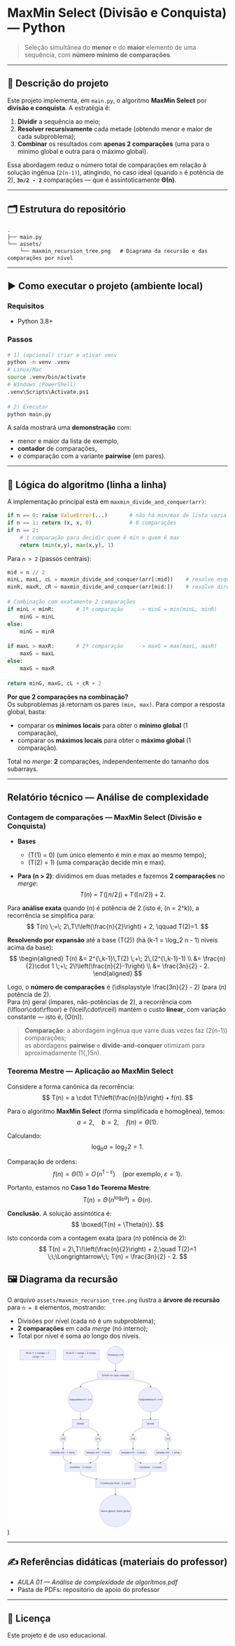# MaxMin Select (Divisão e Conquista) — Python

> Seleção simultânea do **menor** e do **maior** elemento de uma sequência, com **número mínimo de comparações**.

---

## 📌 Descrição do projeto

Este projeto implementa, em `main.py`, o algoritmo **MaxMin Select** por **divisão e conquista**. A estratégia é:
1. **Dividir** a sequência ao meio;
2. **Resolver recursivamente** cada metade (obtendo menor e maior de cada subproblema);
3. **Combinar** os resultados com **apenas 2 comparações** (uma para o mínimo global e outra para o máximo global).

Essa abordagem reduz o número total de comparações em relação à solução ingênua (`2(n-1)`), atingindo, no caso ideal (quando `n` é potência de 2), **`3n/2 - 2`** comparações — que é assintoticamente **Θ(n)**.

---

## 🗂 Estrutura do repositório

```
.
├── main.py
└── assets/
    └── maxmin_recursion_tree.png   # Diagrama da recursão e das comparações por nível
```

---

## ▶️ Como executar o projeto (ambiente local)

### Requisitos
- Python 3.8+

### Passos
```bash
# 1) (opcional) criar e ativar venv
python -m venv .venv
# Linux/Mac
source .venv/bin/activate
# Windows (PowerShell)
.venv\Scripts\Activate.ps1

# 2) Executar
python main.py
```

A saída mostrará uma **demonstração** com:
- menor e maior da lista de exemplo,
- **contador** de comparações,
- e comparação com a variante **pairwise** (em pares).

---

## 🧠 Lógica do algoritmo (linha a linha)

A implementação principal está em `maxmin_divide_and_conquer(arr)`:

```py
if n == 0: raise ValueError(...)       # não há min/max de lista vazia
if n == 1: return (x, x, 0)            # 0 comparações
if n == 2:                             
    # 1 comparação para decidir quem é min e quem é max
    return (min(x,y), max(x,y), 1)
```

Para `n > 2` (passos centrais):
```py
mid = n // 2
minL, maxL, cL = maxmin_divide_and_conquer(arr[:mid])    # resolve esquerda
minR, maxR, cR = maxmin_divide_and_conquer(arr[mid:])    # resolve direita

# Combinação com exatamente 2 comparações
if minL < minR:       # 1ª comparação     -> minG = min(minL, minR)
    minG = minL
else:
    minG = minR

if maxL > maxR:       # 2ª comparação     -> maxG = max(maxL, maxR)
    maxG = maxL
else:
    maxG = maxR

return minG, maxG, cL + cR + 2
```

**Por que 2 comparações na combinação?**  
Os subproblemas já retornam os pares `(min, max)`. Para compor a resposta global, basta:
- comparar os **mínimos locais** para obter o **mínimo global** (1 comparação),
- comparar os **máximos locais** para obter o **máximo global** (1 comparação).

Total no *merge*: **2** comparações, independentemente do tamanho dos subarrays.

---

##  Relatório técnico — Análise de complexidade

### Contagem de comparações — MaxMin Select (Divisão e Conquista)

- **Bases**
  - \(T(1) = 0\) (um único elemento é min e max ao mesmo tempo);
  - \(T(2) = 1\) (uma comparação decide min e max).

- **Para \(n > 2\)**: dividimos em duas metades e fazemos **2 comparações** no *merge*:
$$
T(n) \;=\; T\!\big(\lfloor n/2 \rfloor\big) \;+\; T\!\big(\lceil n/2 \rceil\big) \;+\; 2.
$$

Para **análise exata** quando \(n\) é potência de 2 (isto é, \(n = 2^k\)), a recorrência se simplifica para:
$$
T(n) \;=\; 2\,T\!\left(\frac{n}{2}\right) + 2, 
\qquad T(2)=1.
$$

**Resolvendo por expansão** até a base \(T(2)\) (há \(k-1 = \log_2 n - 1\) níveis acima da base):
$$
\begin{aligned}
T(n)
&= 2^{\,k-1}\,T(2) \;+\; 2\,(2^{\,k-1}-1) \\
&= \frac{n}{2}\cdot 1 \;+\; 2\!\left(\frac{n}{2}-1\right) \\
&= \frac{3n}{2} - 2.
\end{aligned}
$$

Logo, o **número de comparações** é \(\displaystyle \frac{3n}{2} - 2\) (para \(n\) potência de 2).  
Para \(n\) geral (ímpares, não-potências de 2), a recorrência com \(\lfloor\cdot\rfloor\) e \(\lceil\cdot\rceil\) mantém o custo **linear**, com variação constante — isto é, \(O(n)\).

> **Comparação:** a abordagem ingênua que varre duas vezes faz \(2(n-1)\) comparações;  
> as abordagens **pairwise** e **divide-and-conquer** otimizam para aproximadamente \(1{,}5n\).


### Teorema Mestre — Aplicação ao MaxMin Select

Considere a forma canônica da recorrência:
$$
T(n) = a \cdot T\!\left(\frac{n}{b}\right) + f(n).
$$

Para o algoritmo **MaxMin Select** (forma simplificada e homogênea), temos:
$$
a = 2,\quad b = 2,\quad f(n) = \Theta(1).
$$

Calculando:
$$
\log_b a = \log_2 2 = 1.
$$

Comparação de ordens:
$$
f(n) = \Theta(1) = O\!\big(n^{1-\varepsilon}\big)\quad \text{(por exemplo, } \varepsilon=1 \text{)}.
$$

Portanto, estamos no **Caso 1 do Teorema Mestre**:
$$
T(n) = \Theta\!\big(n^{\log_b a}\big) = \Theta(n).
$$

**Conclusão.** A solução assintótica é:
$$
\boxed{T(n) = \Theta(n)}.
$$

Isto concorda com a contagem exata (para \(n\) potência de 2):
$$
T(n) = 2\,T\!\left(\frac{n}{2}\right) + 2,\quad T(2)=1
\;\;\Longrightarrow\;\;
T(n) = \frac{3n}{2} - 2.
$$




## 🖼 Diagrama da recursão 

O arquivo `assets/maxmin_recursion_tree.png` ilustra a **árvore de recursão** para `n = 8` elementos, mostrando:
- Divisões por nível (cada nó é um subproblema);
- **2 comparações** em cada *merge* (nó interno);
- Total por nível e soma ao longo dos níveis.



![Diagrama de recursao](assets/img_1.png))

---

## ✍ Referências didáticas (materiais do professor)

- *AULA 01 — Análise de complexidade de algoritmos.pdf*  
- Pasta de PDFs: repositório de apoio do professor


---

## 📎 Licença

Este projeto é de uso educacional.
